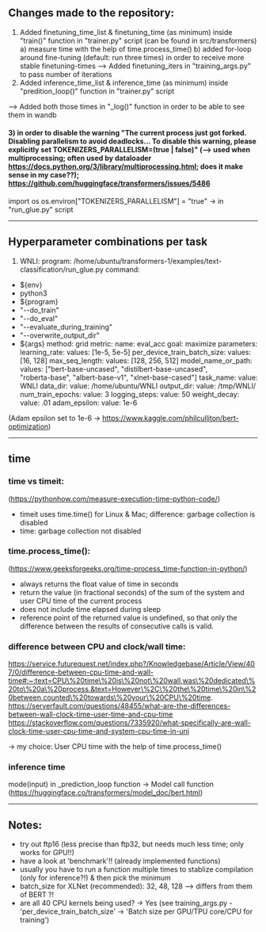 ## Changes made to the repository:

1) Added finetuning_time_list & finetuning_time (as minimum) inside "train()" function in "trainer.py" script (can be found in src/transformers)
  a) measure time with the help of time.process_time()
  b) added for-loop around fine-tuning (default: run three times) in order to receive more stable finetuning-times
      --> Added finetuning_iters in "training_args.py" to pass number of iterations
2) Added inference_time_list & inference_time (as minimum) inside "predition_loop()" function in "trainer.py" script
 
--> Added both those times in "_log()" function in order to be able to see them in wandb

#### 3) in order to disable the warning "The current process just got forked. Disabling parallelism to avoid deadlocks... To disable this warning, please explicitly set TOKENIZERS_PARALLELISM=(true | false)" (--> used when multiprocessing; often used by dataloader https://docs.python.org/3/library/multiprocessing.html; does it make sense in my case??); https://github.com/huggingface/transformers/issues/5486
  import os
  os.environ["TOKENIZERS_PARALLELISM"] = "true"
      -> in "run_glue.py" script
      
      
------------------------

## Hyperparameter combinations per task

1) WNLI:
program: /home/ubuntu/transformers-1/examples/text-classification/run_glue.py
command:
  - ${env}
  - python3
  - ${program}
  - "--do_train" 
  - "--do_eval" 
  - "--evaluate_during_training" 
  - "--overwrite_output_dir"
  - ${args}
method: grid
metric:
  name: eval_acc
  goal: maximize
parameters:
  learning_rate:
    values: [1e-5, 5e-5]
  per_device_train_batch_size:
    values: [16, 128]
  max_seq_length:
    values: [128, 256, 512]
  model_name_or_path:
    values: ["bert-base-uncased", 
    "distilbert-base-uncased",  
    "roberta-base", 
    "albert-base-v1",
    "xlnet-base-cased"]
  task_name: 
    value: WNLI
  data_dir: 
    value: /home/ubuntu/WNLI 
  output_dir: 
    value: /tmp/WNLI/
  num_train_epochs:
    value: 3
  logging_steps:
    value: 50
  weight_decay:
    value: .01
  adam_epsilon:
    value: 1e-6

(Adam epsilon set to 1e-6 -> https://www.kaggle.com/philculliton/bert-optimization)

--------------------

## time

### time vs timeit: 
(https://pythonhow.com/measure-execution-time-python-code/)
 - timeit uses time.time() for Linux \& Mac; difference: garbage collection is disabled
 - time: garbage collection not disabled
 
### time.process_time(): 
(https://www.geeksforgeeks.org/time-process_time-function-in-python/)
 - always returns the float value of time in seconds
 - return the value (in fractional seconds) of the sum of the system and user CPU time of the current process
 - does not include time elapsed during sleep
 - reference point of the returned value is undefined, so that only the difference between the results of consecutive calls is valid.

### difference between CPU and clock/wall time:
https://service.futurequest.net/index.php?/Knowledgebase/Article/View/407/0/difference-between-cpu-time-and-wall-time#:~:text=CPU\%20time\%20is\%20not\%20wall,was\%20dedicated\%20to\%20a\%20process.&text=However\%2C\%20the\%20time\%20in\%20between,counted\%20towards\%20your\%20CPU\%20time.
https://serverfault.com/questions/48455/what-are-the-differences-between-wall-clock-time-user-time-and-cpu-time
https://stackoverflow.com/questions/7335920/what-specifically-are-wall-clock-time-user-cpu-time-and-system-cpu-time-in-uni

-> my choice: User CPU time with the help of time.process_time()

### inference time
mode(input) in _prediction_loop function -> Model call function (https://huggingface.co/transformers/model_doc/bert.html)

-------------------
    
## Notes:

- try out ftp16 (less precise than ftp32, but needs much less time; only works for GPU!!)
- have a look at 'benchmark'!! (already implemented functions)
- usually you have to run a function multiple times to stablize compilation (only for inference?!) & then pick the minimum
- batch_size for XLNet (recommended): 32, 48, 128 --> differs from them of BERT ?!
- are all 40 CPU kernels being used? -> Yes (see training_args.py - 'per_device_train_batch_size' -> 'Batch size per GPU/TPU core/CPU for training')

